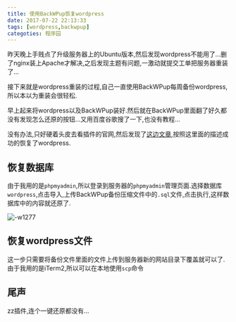 ```yaml
---
title: 使用BackWPup恢复wordpress
date: 2017-07-22 22:13:33
tags: [wordpress,backwpup]
categoties: 程序园
---
```



昨天晚上手贱点了升级服务器上的Ubuntu版本,然后发现wordpress不能用了...删了nginx装上Apache才解决,之后发现主题有问题,一激动就提交工单把服务器重装了...

接下来就是wordpress重装的过程,自己一直使用BackWPup每周备份wordpress,所以本以为重装会很轻松.

早上起来将wordpress以及BackWPup装好.然后就在BackWPup里面翻了好久都没有发现怎么还原的按钮...又用百度谷歌搜了一下,也没有教程...

没有办法,只好硬着头皮去看插件的官网,然后发现了[这边文章](http://docs.backwpup.com/article/127-how-to-restore-a-wordpress-backup),按照这里面的描述成功的恢复了wordpress.

## 恢复数据库
由于我用的是`phpmyadmin`,所以登录到服务器的`phpmyadmin`管理页面.选择数据库`wordpress`,点击导入,上传BackWPup备份压缩文件中的`.sql`文件,点击执行,这样数据库中的内容就还原了.

![-w1277](https://media.xiang578.com/15006908280096.jpg)

## 恢复wordpress文件
这一步只需要将备份文件里面的文件上传到服务器新的网站目录下覆盖就可以了.由于我用的是iTerm2,所以可以在本地使用`scp`命令

## 尾声
zz插件,连个一键还原都没有...

